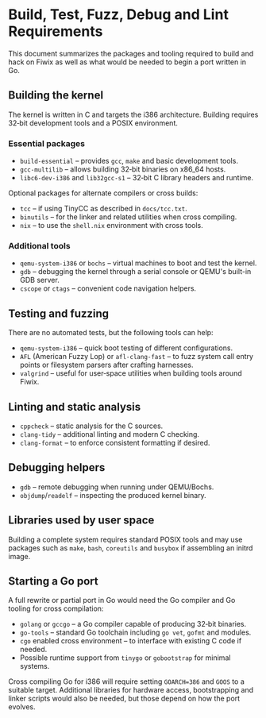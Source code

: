 # Build, Test, Fuzz, Debug and Lint Requirements

This document summarizes the packages and tooling required to build and hack on
Fiwix as well as what would be needed to begin a port written in Go.

## Building the kernel

The kernel is written in C and targets the i386 architecture. Building requires
32‑bit development tools and a POSIX environment.

### Essential packages

- `build-essential` – provides `gcc`, `make` and basic development tools.
- `gcc-multilib` – allows building 32‑bit binaries on x86_64 hosts.
- `libc6-dev-i386` and `lib32gcc-s1` – 32‑bit C library headers and runtime.

Optional packages for alternate compilers or cross builds:

- `tcc` – if using TinyCC as described in `docs/tcc.txt`.
- `binutils` – for the linker and related utilities when cross compiling.
- `nix` – to use the `shell.nix` environment with cross tools.

### Additional tools

- `qemu-system-i386` or `bochs` – virtual machines to boot and test the kernel.
- `gdb` – debugging the kernel through a serial console or QEMU's built-in GDB
  server.
- `cscope` or `ctags` – convenient code navigation helpers.

## Testing and fuzzing

There are no automated tests, but the following tools can help:

- `qemu-system-i386` – quick boot testing of different configurations.
- `AFL` (American Fuzzy Lop) or `afl-clang-fast` – to fuzz system call entry
  points or filesystem parsers after crafting harnesses.
- `valgrind` – useful for user‑space utilities when building tools around Fiwix.

## Linting and static analysis

- `cppcheck` – static analysis for the C sources.
- `clang-tidy` – additional linting and modern C checking.
- `clang-format` – to enforce consistent formatting if desired.

## Debugging helpers

- `gdb` – remote debugging when running under QEMU/Bochs.
- `objdump`/`readelf` – inspecting the produced kernel binary.

## Libraries used by user space

Building a complete system requires standard POSIX tools and may use packages
such as `make`, `bash`, `coreutils` and `busybox` if assembling an initrd image.

## Starting a Go port

A full rewrite or partial port in Go would need the Go compiler and Go tooling
for cross compilation:

- `golang` or `gccgo` – a Go compiler capable of producing 32‑bit binaries.
- `go-tools` – standard Go toolchain including `go vet`, `gofmt` and modules.
- `cgo` enabled cross environment – to interface with existing C code if needed.
- Possible runtime support from `tinygo` or `gobootstrap` for minimal systems.

Cross compiling Go for i386 will require setting `GOARCH=386` and `GOOS` to a
suitable target. Additional libraries for hardware access, bootstrapping and
linker scripts would also be needed, but those depend on how the port evolves.

